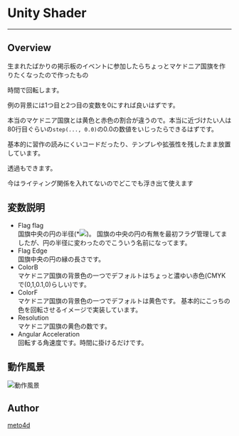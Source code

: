 ﻿# Unity Shader
----

## Overview
生まれたばかりの掲示板のイベントに参加したらちょっとマケドニア国旗を作りたくなったので作ったもの

時間で回転します。

例の背景には1つ目と2つ目の変数を0にすれば良いはずです。

本当のマケドニア国旗とは黄色と赤色の割合が違うので。本当に近づけたい人は80行目ぐらいの`step(..., 0.0)`の0.0の数値をいじったらできるはずです。

基本的に習作の読みにくいコードだったり、テンプレや拡張性を残したまま放置しています。

透過もできます。

今はライティング関係を入れてないのでどこでも浮き出て使えます

## 変数説明

- Flag flag  
国旗中央の円の半径(*<img src="https://latex.codecogs.com/gif.latex?%5Csqrt%7B2%7D" />)。
国旗の中央の円の有無を最初フラグ管理してましたが、円の半径に変わったのでこういう名前になってます。
- Flag Edge  
国旗中央の円の縁の長さです。
- ColorB  
マケドニア国旗の背景色の一つでデフォルトはちょっと濃ゆい赤色(CMYKで(0,1,0.1,0)らしい)です。
- ColorF  
マケドニア国旗の背景色の一つでデフォルトは黄色です。
基本的にこっちの色を回転させるイメージで実装しています。
- Resolution  
マケドニア国旗の黄色の数です。
- Angular Acceleration  
回転する角速度です。時間に掛けるだけです。

## 動作風景

![動作風景](./macedonia.gif "サンプル")

## Author

[meto4d](https://github.com/meto4d)
